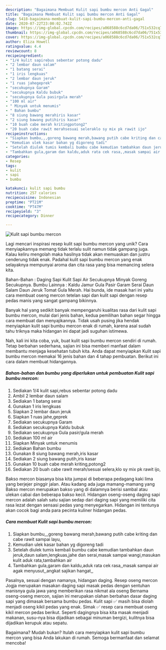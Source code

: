 ```yaml
---
description: "Bagaimana Membuat Kulit sapi bumbu mercon Anti Gagal"
title: "Bagaimana Membuat Kulit sapi bumbu mercon Anti Gagal"
slug: 5418-bagaimana-membuat-kulit-sapi-bumbu-mercon-anti-gagal
date: 2020-07-22T23:00:02.742Z
image: https://img-global.cpcdn.com/recipes/a068588c6cd7da06/751x532cq70/kulit-sapi-bumbu-mercon-foto-resep-utama.jpg
thumbnail: https://img-global.cpcdn.com/recipes/a068588c6cd7da06/751x532cq70/kulit-sapi-bumbu-mercon-foto-resep-utama.jpg
cover: https://img-global.cpcdn.com/recipes/a068588c6cd7da06/751x532cq70/kulit-sapi-bumbu-mercon-foto-resep-utama.jpg
author: Eliza Howell
ratingvalue: 4.4
reviewcount: 8
recipeingredient:
- "1/4 kulit sapirebus sebentar potong dadu"
- "2 lembar daun salam"
- "1 batang serai"
- "1 iris lengkuas"
- "2 lembar daun jeruk"
- "1 ruas jahegeprek"
- "secukupnya Garam"
- "secukupnya Kaldu bubuk"
- "secukupnya Gula pasirgula merah"
- "100 ml air"
- " Minyak untuk menumis"
- " Bahan bumbu"
- "8 siung bawang merahiris kasar"
- "2 siung bawang putihiris kasar"
- "10 buah cabe merah kritingpotong2"
- "20 buah cabe rawit merahsesuai seleraklo sy mix pk rawit ijo"
recipeinstructions:
- "Siapkan bumbu,,,goreng bawang merah,bawang putih cabe kriting dan cabe rawit sampai layu,"
- "Kemudian ulek kasar bahan yg digoreng tadi"
- "Setelah diulek tumis kembali bumbu cabe kemudian tambahkan daun jeruk,daun salam,lengkuas,jahe dan serai,masak sampai wangi,masukan kulit aduk rata,tambahkan air"
- "Tambahkan gula,garam dan kaldu,aduk rata cek rasa,,masak sampai air agak menyusut,,angkat sajikan hangat,,"
categories:
- Resep
tags:
- kulit
- sapi
- bumbu

katakunci: kulit sapi bumbu 
nutrition: 257 calories
recipecuisine: Indonesian
preptime: "PT21M"
cooktime: "PT47M"
recipeyield: "3"
recipecategory: Dinner

---
```



![Kulit sapi bumbu mercon](https://img-global.cpcdn.com/recipes/a068588c6cd7da06/751x532cq70/kulit-sapi-bumbu-mercon-foto-resep-utama.jpg)

Lagi mencari inspirasi resep kulit sapi bumbu mercon yang unik? Cara menyiapkannya memang tidak terlalu sulit namun tidak gampang juga. Kalau keliru mengolah maka hasilnya tidak akan memuaskan dan justru cenderung tidak enak. Padahal kulit sapi bumbu mercon yang enak selayaknya mempunyai aroma dan cita rasa yang bisa memancing selera kita.

Bahan-Bahan : Daging Sapi Kulit Sapi Air Secukupnya Minyak Goreng Secukupnya. Bumbu Lainnya : Kaldu Jamur Gula Pasir Garam Serai Daun Salam Daun Jeruk Tomat Gula Merah. Hai bunda, ide masak hari ini yaitu cara membuat oseng mercon tetelan sapi dan kulit sapi dengan resep pedas manis yang sangat gampang bikinnya.

Banyak hal yang sedikit banyak mempengaruhi kualitas rasa dari kulit sapi bumbu mercon, mulai dari jenis bahan, kedua pemilihan bahan segar hingga cara membuat dan menyajikannya. Tidak usah pusing jika hendak menyiapkan kulit sapi bumbu mercon enak di rumah, karena asal sudah tahu triknya maka hidangan ini dapat jadi suguhan istimewa.


Nah, kali ini kita coba, yuk, buat kulit sapi bumbu mercon sendiri di rumah. Tetap berbahan sederhana, sajian ini bisa memberi manfaat dalam membantu menjaga kesehatan tubuh kita. Anda dapat menyiapkan Kulit sapi bumbu mercon memakai 16 jenis bahan dan 4 tahap pembuatan. Berikut ini cara dalam membuat hidangannya.

<!--inarticleads1-->

##### Bahan-bahan dan bumbu yang diperlukan untuk pembuatan Kulit sapi bumbu mercon:

1. Sediakan 1/4 kulit sapi,rebus sebentar potong dadu
1. Ambil 2 lembar daun salam
1. Sediakan 1 batang serai
1. Gunakan 1 iris lengkuas
1. Siapkan 2 lembar daun jeruk
1. Siapkan 1 ruas jahe,geprek
1. Sediakan secukupnya Garam
1. Sediakan secukupnya Kaldu bubuk
1. Sediakan secukupnya Gula pasir/gula merah
1. Sediakan 100 ml air
1. Siapkan  Minyak untuk menumis
1. Sediakan  Bahan bumbu
1. Gunakan 8 siung bawang merah,iris kasar
1. Sediakan 2 siung bawang putih,iris kasar
1. Gunakan 10 buah cabe merah kriting,potong2
1. Sediakan 20 buah cabe rawit merah/sesuai selera,klo sy mix pk rawit ijo,


Bakso mercon biasanya bisa kita jumpai di beberapa pedagang kaki lima yang berjejer pinggir jalan. Atau kadang ada juga mamang-mamang yang Bakso mercon merupakan bakso yang di dalamnya berisi sambal atau ulekan cabai dan beberapa bakso kecil. Hidangan oseng-oseng daging sapi mercon adalah salah satu sajian sedap dari daging sapi yang memiliki cita rasa lezat dengan sensasi pedas yang menyegarkan. Hidangan ini tentunya akan cocok bagi anda para pecinta kuliner hidangan pedas. 

<!--inarticleads2-->

##### Cara membuat Kulit sapi bumbu mercon:

1. Siapkan bumbu,,,goreng bawang merah,bawang putih cabe kriting dan cabe rawit sampai layu,
1. Kemudian ulek kasar bahan yg digoreng tadi
1. Setelah diulek tumis kembali bumbu cabe kemudian tambahkan daun jeruk,daun salam,lengkuas,jahe dan serai,masak sampai wangi,masukan kulit aduk rata,tambahkan air
1. Tambahkan gula,garam dan kaldu,aduk rata cek rasa,,masak sampai air agak menyusut,,angkat sajikan hangat,,


Pasalnya, sesuai dengan namanya, hidangan daging. Resep oseng mercon Jogja merupakan masakan daging sapi masak pedas dengan sentuhan manisnya gula jawa yang memberikan rasa nikmat ala oseng Bernama oseng-oseng mercon, sajian ini merupakan olahan berbahan dasar daging sapi yang dimasak bersama bumbu pedas. Kulit sapi ✅ masih bisa diolah menjadi oseng kikil pedas yang enak. Simak ✅ resep cara membuat oseng kikil mercon pedas berikut. Seperti dagingnya bisa kita masak menjadi makanan, susu-nya bisa dijadikan sebagai minuman bergizi, kulitnya bisa dijadikan kerupuk atau sepatu. 

Bagaimana? Mudah bukan? Itulah cara menyiapkan kulit sapi bumbu mercon yang bisa Anda lakukan di rumah. Semoga bermanfaat dan selamat mencoba!
